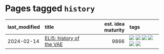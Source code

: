 # Pages tagged `history`

|last_modified|title|est. idea maturity|tags
|:---|:---|---:|:---|
|2024-02-14|[ELI5: history of the VAE](../ufldl_history.md)|9866|[![](https://img.shields.io/badge/tag-education-3a9a4f)](../tags/education.md) [![](https://img.shields.io/badge/tag-feature_learning-b0d845)](../tags/feature_learning.md) [![](https://img.shields.io/badge/tag-history-6ee5de)](../tags/history.md) [![](https://img.shields.io/badge/tag-history_of_science-48b79f)](../tags/history_of_science.md) [![](https://img.shields.io/badge/tag-publication-c92725)](../tags/publication.md) [![](https://img.shields.io/badge/tag-vae-5aa8d1)](../tags/vae.md)|